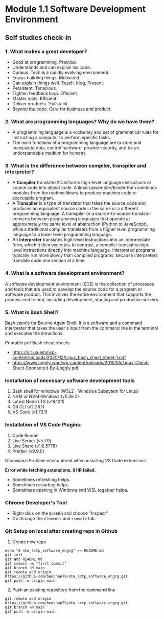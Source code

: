 # Module 1.1 Software Development Environment

## Self studies check-in

### 1. What makes a great developer?
- Good at programming. Practice.
- Understands and can explain his code.
- Curious. Tech is a rapidly evolving environment.
- Enjoys building things. Motivated.
- Can explain things well. Teach, blog, Present.
- Persistent. Tenacious.
- Tighten feedback loop. Efficient.
- Master tools. Efficient.
- Deliver products. 'Fullstack'
- Beyond the code. Care for business and product.

### 2. What are programming languages? Why do we have them?
- A programming language is a vocbulary and set of grammatical rules for instructing a computer to perform specific tasks.
- The main functions of a programming language are to store and manipulate data, control hardware, provide security, and be an understandable medium for humans. 

### 3. What is the difference between compiler, transpiler and interpreter?
- A **Compiler** translates/transforms high-level language instructions or source code into object code. A linker/assembler/binder then combines modules from the runtime library to produce machine code or executable program. 
- A **Transpiler** is a type of translator that takes the source code and produces an equivalent source code in the same or a different programming language. A transpiler or a source-to-source translator converts between programming languages that operate at approximately the same level of abstraction (Python to JavaScript), while a traditional compiler translates from a higher level programming language to a lower level programming language. 
- An **Interpreter** translates high-level instructions into an intermediate form, which it then executes. In contrast, a compiler translates high-level instructions directly into machine language. Interpreted programs typically run more slowly than compiled programs, because interpreters translate code one section at a time.

### 4. What is a software development environment?
A software development environment (SDE) is the collection of processes and tools that are used to develop the source code for a program or software product. This involves the entire environment that supports the process end to end, including development, staging and production servers.

### 5. What is Bash Shell?
Bash stands for Bourne Again Shell. It is a software and a command interpreter that takes the user's input from the command line in the terminal and executes the intructions.

Printable pdf Bash cheat sheets
- https://oit.ua.edu/wp-content/uploads/2020/12/Linux_bash_cheat_sheet-1.pdf
- https://www.loggly.com/wp-content/uploads/2015/05/Linux-Cheat-Sheet-Sponsored-By-Loggly.pdf


### Installation of necessary software development tools
1. Bash shell for windows (WSL2 - Windows Subsytem for Linux) 
2. NVM or NVM-Windows (v0.39.2)
3. Latest Node LTS (v18.12.1)
4. Git CLI (v2.25.1)
5. VS Code (v1.73.1)


### Installation of VS Code Plugins:
1. Code Runner
2. Live Server (v5.7.9)
3. Live Share (v1.0.5776)
4. Prettier (v9.9.0)

Occasional Problem encountered when installing VS Code extensions.

**Error while fetching extensions. XHR failed.**
- Sometimes refreshing helps.
- Sometimes restarting helps.
- Sometimes opening in Windows and WSL together helps.

### Chrome Developer's Tool
- Right-click on the screen and choose "Inspect"
- Go through the `elements` and `console` tab.

### Git Setup on local after creating repo in Github
1. Create new repo
```
echo "# ntu_sctp_software_engrg" >> README.md
git init
git add README.md
git commit -m "first commit"
git branch -M main
git remote add origin https://github.com/benchan79/ntu_sctp_software_engrg.git
git push -u origin main
```

2. Push an existing repository from the command line
```
git remote add origin https://github.com/benchan79/ntu_sctp_software_engrg.git
git branch -M main
git push -u origin main
```
